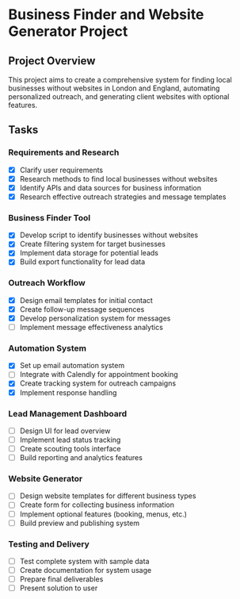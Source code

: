 # Business Finder and Website Generator Project

## Project Overview
This project aims to create a comprehensive system for finding local businesses without websites in London and England, automating personalized outreach, and generating client websites with optional features.

## Tasks

### Requirements and Research
- [x] Clarify user requirements
- [x] Research methods to find local businesses without websites
- [x] Identify APIs and data sources for business information
- [x] Research effective outreach strategies and message templates

### Business Finder Tool
- [x] Develop script to identify businesses without websites
- [x] Create filtering system for target businesses
- [x] Implement data storage for potential leads
- [x] Build export functionality for lead data

### Outreach Workflow
- [x] Design email templates for initial contact
- [x] Create follow-up message sequences
- [x] Develop personalization system for messages
- [ ] Implement message effectiveness analytics

### Automation System
- [x] Set up email automation system
- [ ] Integrate with Calendly for appointment booking
- [x] Create tracking system for outreach campaigns
- [x] Implement response handling

### Lead Management Dashboard
- [ ] Design UI for lead overview
- [ ] Implement lead status tracking
- [ ] Create scouting tools interface
- [ ] Build reporting and analytics features

### Website Generator
- [ ] Design website templates for different business types
- [ ] Create form for collecting business information
- [ ] Implement optional features (booking, menus, etc.)
- [ ] Build preview and publishing system

### Testing and Delivery
- [ ] Test complete system with sample data
- [ ] Create documentation for system usage
- [ ] Prepare final deliverables
- [ ] Present solution to user
